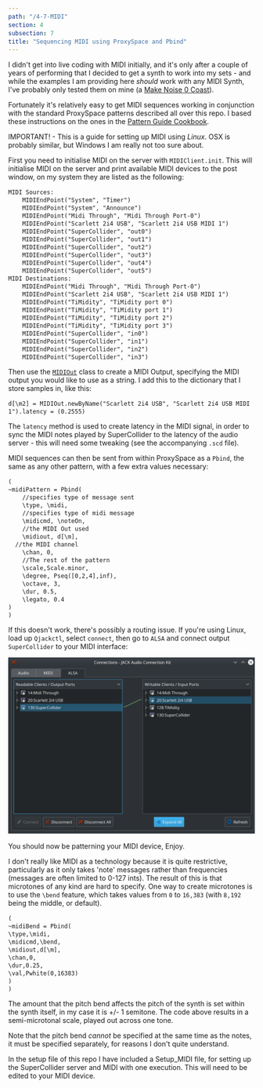 ```yaml
---
path: "/4-7-MIDI"
section: 4
subsection: 7
title: "Sequencing MIDI using ProxySpace and Pbind"
---
```


I didn't get into live coding with MIDI initially, and it's only after a couple of years of performing that I decided to get a synth to work into my sets - and while the examples I am providing here _should_ work with any MIDI Synth, I've probably only tested them on mine (a [Make Noise 0 Coast](http://www.makenoisemusic.com/synthesizers/ohcoast)).

Fortunately it's relatively easy to get MIDI sequences working in conjunction with the standard ProxySpace patterns described all over this repo. I based these instructions on the ones in the [Pattern Guide Cookbook](http://doc.sccode.org/Tutorials/A-Practical-Guide/PG_Cookbook04_Sending_MIDI.html).

IMPORTANT! - This is a guide for setting up MIDI using _Linux_. OSX is probably similar, but Windows I am really not too sure about.

First you need to initialise MIDI on the server with `MIDIClient.init`. This will initialise MIDI on the server and print available MIDI devices to the post window, on my system they are listed as the following:

```
MIDI Sources:
	MIDIEndPoint("System", "Timer")
	MIDIEndPoint("System", "Announce")
	MIDIEndPoint("Midi Through", "Midi Through Port-0")
	MIDIEndPoint("Scarlett 2i4 USB", "Scarlett 2i4 USB MIDI 1")
	MIDIEndPoint("SuperCollider", "out0")
	MIDIEndPoint("SuperCollider", "out1")
	MIDIEndPoint("SuperCollider", "out2")
	MIDIEndPoint("SuperCollider", "out3")
	MIDIEndPoint("SuperCollider", "out4")
	MIDIEndPoint("SuperCollider", "out5")
MIDI Destinations:
	MIDIEndPoint("Midi Through", "Midi Through Port-0")
	MIDIEndPoint("Scarlett 2i4 USB", "Scarlett 2i4 USB MIDI 1")
	MIDIEndPoint("TiMidity", "TiMidity port 0")
	MIDIEndPoint("TiMidity", "TiMidity port 1")
	MIDIEndPoint("TiMidity", "TiMidity port 2")
	MIDIEndPoint("TiMidity", "TiMidity port 3")
	MIDIEndPoint("SuperCollider", "in0")
	MIDIEndPoint("SuperCollider", "in1")
	MIDIEndPoint("SuperCollider", "in2")
	MIDIEndPoint("SuperCollider", "in3")
```

Then use the [`MIDIOut`](http://doc.sccode.org/Classes/MIDIOut.html) class to create a MIDI Output, specifying the MIDI output you would like to use as a string. I add this to the dictionary that I store samples in, like this:

```supercollider
d[\m2] = MIDIOut.newByName("Scarlett 2i4 USB", "Scarlett 2i4 USB MIDI 1").latency = (0.2555)
```

The `latency` method is used to create latency in the MIDI signal, in order to sync the MIDI notes played by SuperCollider to the latency of the audio server - this will need some tweaking (see the accompanying `.scd` file).

MIDI sequences can then be sent from within ProxySpace as a `Pbind`, the same as any other pattern, with a few extra values necessary:

```supercollider
(
~midiPattern = Pbind(
    //specifies type of message sent
    \type, \midi,
    //specifies type of midi message
    \midicmd, \noteOn,
    //the MIDI Out used
	\midiout, d[\m],
  //the MIDI channel
    \chan, 0,
    //The rest of the pattern
	\scale,Scale.minor,
	\degree, Pseq([0,2,4],inf),
	\octave, 3,
	\dur, 0.5,
	\legato, 0.4
)
)
```

If this doesn't work, there's possibly a routing issue. If you're using Linux, load up `Qjackctl`, select `connect`, then go to `ALSA` and connect output `SuperCollider` to your MIDI interface:

![](qjackctl_connect.png)

You should now be patterning your MIDI device, Enjoy.

I don't really like MIDI as a technology because it is quite restrictive, particularly  as it only takes 'note' messages rather than frequencies (messages are often limited to 0-127 ints). The result of this is that microtones of any kind are hard to specify. One way to create microtones is to use the `\bend` feature, which takes values from `0` to `16,383` (with `8,192` being the middle, or default).

```supercollider
(
~midiBend = Pbind(
\type,\midi,
\midicmd,\bend,
\midiout,d[\m],
\chan,0,
\dur,0.25,
\val,Pwhite(0,16383)
)
)
```

The amount that the pitch bend affects the pitch of the synth is set within the synth itself, in my case it is +/- 1 semitone. The code above results in a semi-microtonal scale, played out across one tone.

Note that the pitch bend _cannot_ be specified at the same time as the notes, it must be specified separately, for reasons I don't quite understand.

In the setup file of this repo I have included a Setup_MIDI file, for setting up the SuperCollider server and MIDI with one execution. This will need to be edited to your MIDI device.

